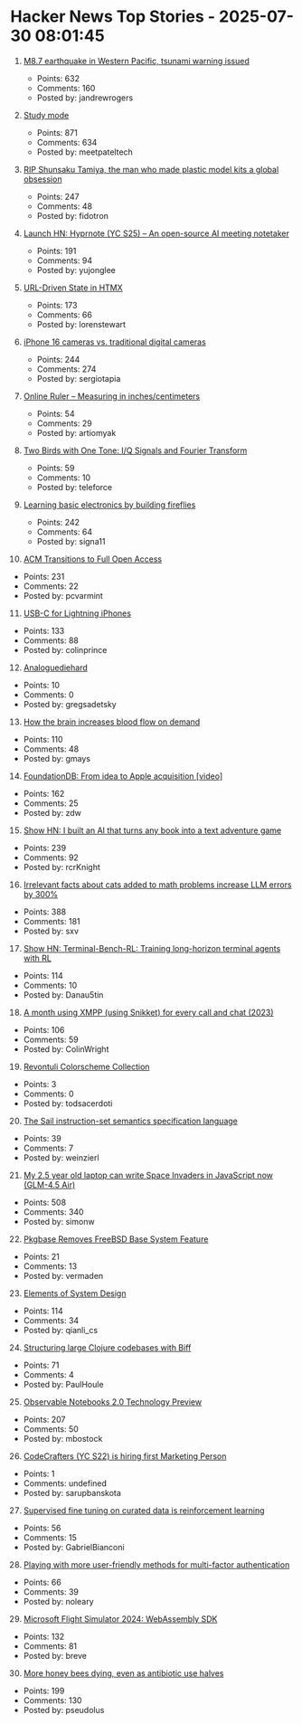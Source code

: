 # Hacker News Top Stories - 2025-07-30 08:01:45

1. [M8.7 earthquake in Western Pacific, tsunami warning issued](https://earthquake.usgs.gov/earthquakes/eventpage/us6000qw60/executive)
   - Points: 632
   - Comments: 160
   - Posted by: jandrewrogers

2. [Study mode](https://openai.com/index/chatgpt-study-mode/)
   - Points: 871
   - Comments: 634
   - Posted by: meetpateltech

3. [RIP Shunsaku Tamiya, the man who made plastic model kits a global obsession](https://JapaneseNostalgicCar.com/rip-shunsaku-tamiya-plastic-model-kits/)
   - Points: 247
   - Comments: 48
   - Posted by: fidotron

4. [Launch HN: Hyprnote (YC S25) – An open-source AI meeting notetaker](undefined)
   - Points: 191
   - Comments: 94
   - Posted by: yujonglee

5. [URL-Driven State in HTMX](https://www.lorenstew.art/blog/bookmarkable-by-design-url-state-htmx/)
   - Points: 173
   - Comments: 66
   - Posted by: lorenstewart

6. [iPhone 16 cameras vs. traditional digital cameras](https://candid9.com/phone-camera/)
   - Points: 244
   - Comments: 274
   - Posted by: sergiotapia

7. [Online Ruler – Measuring in inches/centimeters](https://anruler.com/)
   - Points: 54
   - Comments: 29
   - Posted by: artiomyak

8. [Two Birds with One Tone: I/Q Signals and Fourier Transform](https://wirelesspi.com/two-birds-with-one-tone-i-q-signals-and-fourier-transform-part-1/)
   - Points: 59
   - Comments: 10
   - Posted by: teleforce

9. [Learning basic electronics by building fireflies](http://a64.in/posts/learning-basic-electronics-by-building-fireflies/)
   - Points: 242
   - Comments: 64
   - Posted by: signa11

10. [ACM Transitions to Full Open Access](https://www.acm.org/publications/openaccess)
   - Points: 231
   - Comments: 22
   - Posted by: pcvarmint

11. [USB-C for Lightning iPhones](https://obsoless.com/products/iph0n3-usb-c-protection-case)
   - Points: 133
   - Comments: 88
   - Posted by: colinprince

12. [Analoguediehard](http://www.analoguediehard.com/)
   - Points: 10
   - Comments: 0
   - Posted by: gregsadetsky

13. [How the brain increases blood flow on demand](https://hms.harvard.edu/news/how-brain-increases-blood-flow-demand)
   - Points: 110
   - Comments: 48
   - Posted by: gmays

14. [FoundationDB: From idea to Apple acquisition [video]](https://www.youtube.com/watch?v=C1nZzQqcPZw)
   - Points: 162
   - Comments: 25
   - Posted by: zdw

15. [Show HN: I built an AI that turns any book into a text adventure game](https://www.kathaaverse.com/)
   - Points: 239
   - Comments: 92
   - Posted by: rcrKnight

16. [Irrelevant facts about cats added to math problems increase LLM errors by 300%](https://www.science.org/content/article/scienceadviser-cats-confuse-ai)
   - Points: 388
   - Comments: 181
   - Posted by: sxv

17. [Show HN: Terminal-Bench-RL: Training long-horizon terminal agents with RL](https://github.com/Danau5tin/terminal-bench-rl)
   - Points: 114
   - Comments: 10
   - Posted by: Danau5tin

18. [A month using XMPP (using Snikket) for every call and chat (2023)](https://neilzone.co.uk/2023/08/a-month-using-xmpp-using-snikket-for-every-call-and-chat/)
   - Points: 106
   - Comments: 59
   - Posted by: ColinWright

19. [Revontuli Colorscheme Collection](https://codeberg.org/akselmo/Revontuli)
   - Points: 3
   - Comments: 0
   - Posted by: todsacerdoti

20. [The Sail instruction-set semantics specification language](https://alasdair.github.io/manual.html)
   - Points: 39
   - Comments: 7
   - Posted by: weinzierl

21. [My 2.5 year old laptop can write Space Invaders in JavaScript now (GLM-4.5 Air)](https://simonwillison.net/2025/Jul/29/space-invaders/)
   - Points: 508
   - Comments: 340
   - Posted by: simonw

22. [Pkgbase Removes FreeBSD Base System Feature](https://lists.freebsd.org/archives/freebsd-pkgbase/2025-July/000590.html)
   - Points: 21
   - Comments: 13
   - Posted by: vermaden

23. [Elements of System Design](https://github.com/jarulraj/periodic-table)
   - Points: 114
   - Comments: 34
   - Posted by: qianli_cs

24. [Structuring large Clojure codebases with Biff](https://biffweb.com/p/structuring-large-codebases/)
   - Points: 71
   - Comments: 4
   - Posted by: PaulHoule

25. [Observable Notebooks 2.0 Technology Preview](https://observablehq.com/notebook-kit/)
   - Points: 207
   - Comments: 50
   - Posted by: mbostock

26. [CodeCrafters (YC S22) is hiring first Marketing Person](https://www.ycombinator.com/companies/codecrafters/jobs/7ATipKJ-1st-marketing-hire)
   - Points: 1
   - Comments: undefined
   - Posted by: sarupbanskota

27. [Supervised fine tuning on curated data is reinforcement learning](https://arxiv.org/abs/2507.12856)
   - Points: 56
   - Comments: 15
   - Posted by: GabrielBianconi

28. [Playing with more user-friendly methods for multi-factor authentication](https://tesseral.com/blog/i-designed-some-more-user-friendly-methods-for-multi-factor-authentication)
   - Points: 66
   - Comments: 39
   - Posted by: noleary

29. [Microsoft Flight Simulator 2024: WebAssembly SDK](https://docs.flightsimulator.com/msfs2024/html/6_Programming_APIs/WASM/WebAssembly.htm)
   - Points: 132
   - Comments: 81
   - Posted by: breve

30. [More honey bees dying, even as antibiotic use halves](https://news.uoguelph.ca/2025/07/more-honey-bees-dying-even-as-antibiotic-use-halves/)
   - Points: 199
   - Comments: 130
   - Posted by: pseudolus

